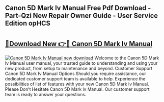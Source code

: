 ## Canon 5D Mark Iv Manual Free Pdf Download - Part-Qzi New Repair Owner Guide - User Service Edition opHCS

# <h2><a href="http://bc37576.oget.top/?id=Canon+5D+Mark+Iv+Manual">🔗Download New 👉🔴 Canon 5D Mark Iv Manual</a></h2>

[![Canon 5D Mark Iv Manual new download](https://i.imgur.com/5g1atiW.png)](http://bc37576.oget.top/?id=Canon+5D+Mark+Iv+Manual)
Welcome to the Canon 5D Mark Iv Manual user manual, your trusted guide to understanding and using your new product, from setup to maintenance and beyond. Customer Support Canon 5D Mark Iv Manual Options Should you require assistance, our dedicated customer support team is available to help. Experience the possibilities of list of features with your new Canon 5D Mark Iv Manual. Please Don't Hesitate Canon 5D Mark Iv Manual. Our customer support team is ready to answer your questions.
